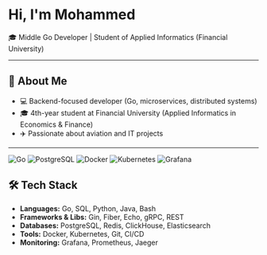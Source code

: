 # Hi, I'm Mohammed

🎓 Middle Go Developer | Student of Applied Informatics (Financial University)

---

## 🚀 About Me
- 💻 Backend-focused developer (Go, microservices, distributed systems)
- 🎓 4th-year student at Financial University (Applied Informatics in Economics & Finance)
- ✈️ Passionate about aviation and IT projects

---


![Go](https://img.shields.io/badge/Go-00ADD8?style=for-the-badge&logo=go&logoColor=white)
![PostgreSQL](https://img.shields.io/badge/PostgreSQL-316192?style=for-the-badge&logo=postgresql&logoColor=white)
![Docker](https://img.shields.io/badge/Docker-2496ED?style=for-the-badge&logo=docker&logoColor=white)
![Kubernetes](https://img.shields.io/badge/Kubernetes-326CE5?style=for-the-badge&logo=kubernetes&logoColor=white)
![Grafana](https://img.shields.io/badge/Grafana-F46800?style=for-the-badge&logo=grafana&logoColor=white)



## 🛠️ Tech Stack
- **Languages:** Go, SQL, Python, Java, Bash  
- **Frameworks & Libs:** Gin, Fiber, Echo, gRPC, REST  
- **Databases:** PostgreSQL, Redis, ClickHouse, Elasticsearch  
- **Tools:** Docker, Kubernetes, Git, CI/CD  
- **Monitoring:** Grafana, Prometheus, Jaeger  


